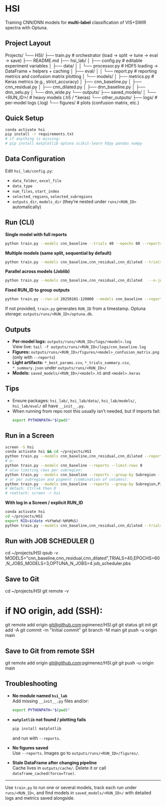 # HSI

Training CNN/DNN models for **multi-label** classification of VIS+SWIR spectra with Optuna.

## Project Layout

Projects/
└── HSI/
├── train.py # orchestrator (load → split → tune → eval → save)
├── README.md
├── hsi_lab/
│ ├── config.py # editable experiment variables
│ ├── data/
│ │ └── processor.py # HDF5 loading → DataFrame + helpers + caching
│ ├── eval/
│ │ └── report.py # reporting metrics and confusion matrix plotting
│ └── models/
│ ├── metrics.py # Keras metrics (e.g., strict_accuracy)
│ ├── cnn_baseline.py
│ ├── cnn_residual.py
│ ├── cnn_dilated.py
│ ├── dnn_baseline.py
│ ├── dnn_selu.py
│ └── dnn_wide.py
└── outputs/
├── saved_models/
│ └── <RUN_ID>/ # heavy models (.h5 / *.keras)
└── other_outputs/
├── logs/ # per-model logs (.log)
└── figures/ # plots (confusion matrix, etc.)

## Quick Setup

```bash
conda activate hsi
pip install -r requirements.txt
# if anything is missing:
# pip install matplotlib optuna scikit-learn h5py pandas numpy
```

## Data Configuration

Edit `hsi_lab/config.py`:

- `data_folder`, `excel_file`
- `data_type`
- `num_files`, `start_index`
- `selected_regions`, `selected_subregions`
- `outputs_dir`, `models_dir` (they’re nested under `runs/<RUN_ID>` automatically)

## Run (CLI)

**Single model with full reports**
```bash
python train.py --models cnn_baseline --trials 40 --epochs 60 --reports
```

**Multiple models (same split, sequential by default)**
```bash
python train.py --models cnn_baseline,cnn_residual,cnn_dilated --trials 40 --epochs 60 --reports
```

**Parallel across models (Joblib)**
```bash
python train.py --models cnn_baseline,cnn_residual,cnn_dilated   --n-jobs-models 3 --trials 40 --epochs 60 --reports
```

**Fixed RUN_ID to group outputs**
```bash
python train.py --run-id 20250101-120000 --models cnn_baseline --reports
```
If not provided, `train.py` generates `RUN_ID` from a timestamp. Optuna storage: `outputs/runs/<RUN_ID>/optuna.db`.

## Outputs

- **Per-model logs:** `outputs/runs/<RUN_ID>/logs/<model>.log`  
  View live: `tail -f outputs/runs/<RUN_ID>/logs/cnn_baseline.log`
- **Figures:** `outputs/runs/<RUN_ID>/figures/<model>_confusion_matrix.png` (only with `--reports`)
- **Light artifacts:** `*_best_params.csv`, `*_trials_summary.csv`, `*_summary.json` under `outputs/runs/<RUN_ID>/`
- **Models:** `saved_models/<RUN_ID>/<model>.h5` and `<model>.keras`

## Tips

- Ensure packages: `hsi_lab/`, `hsi_lab/data/`, `hsi_lab/models/`, `hsi_lab/eval/` all have `__init__.py`.
- When running from repo root this usually isn’t needed, but if imports fail:
  ```bash
  export PYTHONPATH="$(pwd)"
  ```

## Run in a Screen

```bash
screen -S hsi
conda activate hsi && cd ~/projects/HSI
python train.py --models cnn_baseline,cnn_residual,cnn_dilated --reports
# o:
python train.py --models cnn_baseline --reports --limit-rows 0
# also limiting rows per subregion:
python train.py --models cnn_baseline --reports --group-by Subregion --per-group-limit 500
# or per subregion and pigment (combination of columns):
python train.py --models cnn_baseline --reports --group-by Subregion,Pigment --per-group-limit 200
# detach: Ctrl+A then D
# reattach: screen -r hsi
```

**With log in a Screen / explicit RUN_ID**
```bash
conda activate hsi
cd ~/projects/HSI
export RID=$(date +%Y%m%d-%H%M%S)
python train.py --models cnn_baseline,cnn_residual,cnn_dilated --trials 40 --epochs 60 --reports --run-id "$RID"
```

## Run with JOB SCHEDULER ()
cd ~/projects/HSI
qsub -v MODELS="cnn_baseline,cnn_residual,cnn_dilated",TRIALS=40,EPOCHS=60,N_JOBS_MODELS=3,OPTUNA_N_JOBS=4 job_scheduler.pbs


## Save to Git
cd ~/projects/HSI
git remote -v 
# if NO origin, add (SSH):
git remote add origin git@github.com:pgimenez/HSI.git
git status
git init
git add -A
git commit -m "Initial commit"
git branch -M main
git push -u origin main

## Save to Git from remote SSH
git remote add origin git@github.com:pgimenez/HSI.git
git push -u origin main

## Troubleshooting

- **No module named `hsi_lab`**  
  Add missing `__init__.py` files and/or:
  ```bash
  export PYTHONPATH="$(pwd)"
  ```

- **`matplotlib` not found / plotting fails**  
  ```bash
  pip install matplotlib
  ```
  and run with `--reports`.

- **No figures saved**  
  Use `--reports`. Images go to `outputs/runs/<RUN_ID>/figures/`.

- **Stale DataFrame after changing pipeline**  
  Cache lives in `outputs/cache/`. Delete it or call `dataframe_cached(force=True)`.

---

Use `train.py` to run one or several models, track each run under `runs/<RUN_ID>`, and find models in `saved_models/<RUN_ID>/` with detailed logs and metrics saved alongside.
